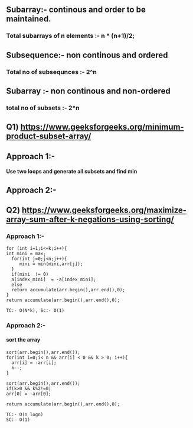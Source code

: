 ## Subarray:- continous and order to be maintained.
### Total subarrays of n elements :- n * (n+1)/2;
## Subsequence:- non continous and ordered
### Total no of subsequnces :- 2^n
## Subarray :- non continous and non-ordered
### total no of subsets :- 2*n

## Q1) https://www.geeksforgeeks.org/minimum-product-subset-array/
## Approach 1:-
#### Use two loops and generate all subsets and find min
## Approach 2:- 


## Q2) https://www.geeksforgeeks.org/maximize-array-sum-after-k-negations-using-sorting/
### Approach 1:-
```
for (int i=1;i<=k;i++){
int mini = max;
  for(int j=0;j<n;j++){
     mini = min(mini,arr[j]);
  }
  if(mini  != 0)
  a[index_mini]  = -a[index_mini];
  else
  return accumulate(arr.begin(),arr.end(),0);
}
return accumulate(arr.begin(),arr.end(),0);

TC:- O(N*k), Sc:- O(1)
```
### Approach 2:-
#### sort the array
```
sort(arr.begin(),arr.end());
for(int i=0;i< n && arr[i] < 0 && k > 0; i++){
  arr[i] = -arr[i];
  k--;
}

sort(arr.begin(),arr.end());
if(k>0 && k%2!=0)
arr[0] = -arr[0];

return accumulate(arr.begin(),arr.end(),0);

TC:- O(n logn)
SC:- O(1)
```






